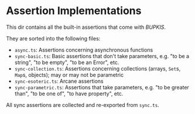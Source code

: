 # Assertion Implementations

This dir contains all the built-in assertions that come with _BUPKIS_.

They are sorted into the following files:

- `async.ts`: Assertions concerning asynchronous functions
- `sync-basic.ts`: Basic assertions that don't take parameters, e.g. "to be a string", "to be empty", "to be an Error", etc.
- `sync-collection.ts`: Assertions concerning collections (arrays, `Set`s, `Map`s, objects); may or may not be parametric
- `sync-esoteric.ts`: Arcane assertions
- `sync-parametric.ts`: Assertions that take parameters, e.g. "to be greater than", "to be one of", "to have property", etc.

All sync assertions are collected and re-exported from `sync.ts`.

